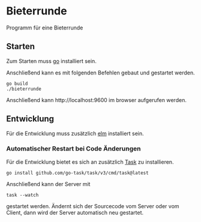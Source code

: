 # Bieterrunde

Programm für eine Bieterrunde


## Starten

Zum Starten muss [go](https://golang.org/) installiert sein.

Anschließend kann es mit folgenden Befehlen gebaut und gestartet werden.

```
go build
./bieterrunde
```

Anschließend kann http://localhost:9600 im browser aufgerufen werden.


## Entwicklung

Für die Entwicklung muss zusätzlich [elm](https://elm-lang.org/) installiert sein.


### Automatischer Restart bei Code Änderungen

Für die Entwicklung bietet es sich an zusätzlich [Task](https://taskfile.dev/) zu installieren.

```
go install github.com/go-task/task/v3/cmd/task@latest
```

Anschließend kann der Server mit 

```
task --watch
```

gestartet werden. Ändernt sich der Sourcecode vom Server oder vom Client, dann wird der Server automatisch neu gestartet.
